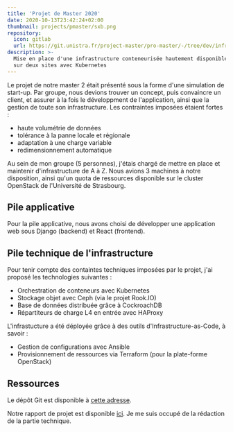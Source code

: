 ```yaml
---
title: 'Projet de Master 2020'
date: 2020-10-13T23:42:24+02:00
thumbnail: projects/pmaster/sxb.png
repository:
  icon: gitlab
  url: https://git.unistra.fr/project-master/pro-master/-/tree/dev/infra
description: >-
  Mise en place d'une infrastructure conteneurisée hautement disponible
  sur deux sites avec Kubernetes
---
```


Le projet de notre master 2 était présenté sous la forme d'une simulation de start-up.
Par groupe, nous devions trouver un concept, puis convaincre un client, et assurer à la fois
le développment de l'application, ainsi que la gestion de toute son infrastructure.
Les contraintes imposées étaient fortes :

- haute volumétrie de données
- tolérance à la panne locale et régionale
- adaptation à une charge variable
- redimensionnement automatique

Au sein de mon groupe (5 personnes), j'étais chargé de mettre en place et maintenir d'infrastructure de A à Z.
Nous avions 3 machines à notre disposition, ainsi qu'un quota de ressources disponible sur le cluster OpenStack de l'Université de Strasbourg.

## Pile applicative

Pour la pile applicative, nous avons choisi de développer une application web sous Django (backend) et React (frontend).

## Pile technique de l'infrastructure

Pour tenir compte des containtes techniques imposées par le projet, j'ai proposé les technologies suivantes :

- Orchestration de conteneurs avec Kubernetes
- Stockage objet avec Ceph (via le projet Rook.IO)
- Base de données distribuée grâce à CockroachDB
- Répartiteurs de charge L4 en entrée avec HAProxy

L'infrastucture a été déployée grâce à des outils d'Infrastructure-as-Code, à savoir :

- Gestion de configurations avec Ansible
- Provisionnement de ressources via Terraform (pour la plate-forme OpenStack)

## Ressources

Le dépôt Git est disponible à [cette adresse](https://git.unistra.fr/project-master/pro-master/-/tree/dev/infra).

Notre rapport de projet est disponible <a href="/docs/projet_master_2020.pdf" target="_blank">ici</a>. Je me suis occupé de la rédaction de la partie technique.
